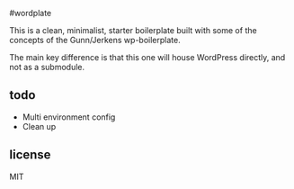 #wordplate

This is a clean, minimalist, starter boilerplate built with some of the concepts of the Gunn/Jerkens wp-boilerplate.

The main key difference is that this one will house WordPress directly, and not as a submodule.

## todo

- Multi environment config
- Clean up

## license

MIT